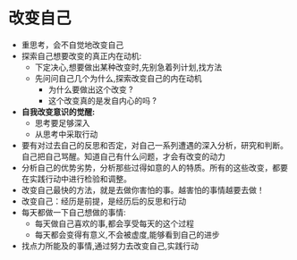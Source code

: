 # 改变自己

- 重思考，会不自觉地改变自己
- 探索自己想要改变的真正内在动机:
  - 下定决心,想要做出某种改变时,先别急着列计划,找方法
  - 先问问自己几个为什么,探索改变自己的内在动机
    - 为什么要做出这个改变 ?
    - 这个改变真的是发自内心的吗 ?
- **自我改变意识的觉醒:**
  - 思考要足够深入
  - 从思考中采取行动
- 要有对过去自己的反思和否定，对自己一系列遭遇的深入分析，研究和判断。自己把自己骂醒。知道自己有什么问题，才会有改变的动力
- 分析自己的优势劣势，分析那些过得如意的人的特质。所有的这些改变，都要在实践行动中进行检验和调整。
- 改变自己最快的方法，就是去做你害怕的事。越害怕的事情越要去做！
- 改变自己：经历是前提，是经历后的反思和行动
- 每天都做一下自己想做的事情:
  - 每天做自己喜欢的事,都会享受每天的这个过程
  - 每天都会变得有意义,不会被虚度,能够看到自己的进步
- 找点力所能及的事情,通过努力去改变自己,实践行动
